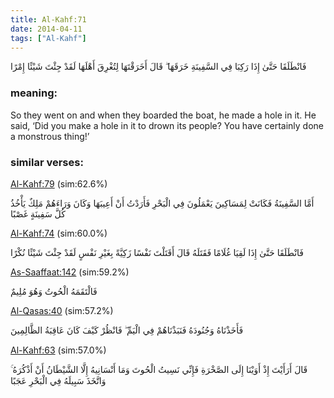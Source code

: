 ```yaml
---
title: Al-Kahf:71
date: 2014-04-11
tags: ["Al-Kahf"]
---
```

فَانْطَلَقَا حَتَّىٰ إِذَا رَكِبَا فِي السَّفِينَةِ خَرَقَهَا ۖ قَالَ أَخَرَقْتَهَا لِتُغْرِقَ أَهْلَهَا لَقَدْ جِئْتَ شَيْئًا إِمْرًا
### meaning: 
So they went on and when they boarded the boat, he made a hole in it. He said, ‘Did you make a hole in it to drown its people? You have certainly done a monstrous thing!’
### similar verses: 

[Al-Kahf:79](/18/79) (sim:62.6%)

أَمَّا السَّفِينَةُ فَكَانَتْ لِمَسَاكِينَ يَعْمَلُونَ فِي الْبَحْرِ فَأَرَدْتُ أَنْ أَعِيبَهَا وَكَانَ وَرَاءَهُمْ مَلِكٌ يَأْخُذُ كُلَّ سَفِينَةٍ غَصْبًا

[Al-Kahf:74](/18/74) (sim:60.0%)

فَانْطَلَقَا حَتَّىٰ إِذَا لَقِيَا غُلَامًا فَقَتَلَهُ قَالَ أَقَتَلْتَ نَفْسًا زَكِيَّةً بِغَيْرِ نَفْسٍ لَقَدْ جِئْتَ شَيْئًا نُكْرًا

[As-Saaffaat:142](/37/142) (sim:59.2%)

فَالْتَقَمَهُ الْحُوتُ وَهُوَ مُلِيمٌ

[Al-Qasas:40](/28/40) (sim:57.2%)

فَأَخَذْنَاهُ وَجُنُودَهُ فَنَبَذْنَاهُمْ فِي الْيَمِّ ۖ فَانْظُرْ كَيْفَ كَانَ عَاقِبَةُ الظَّالِمِينَ

[Al-Kahf:63](/18/63) (sim:57.0%)

قَالَ أَرَأَيْتَ إِذْ أَوَيْنَا إِلَى الصَّخْرَةِ فَإِنِّي نَسِيتُ الْحُوتَ وَمَا أَنْسَانِيهُ إِلَّا الشَّيْطَانُ أَنْ أَذْكُرَهُ ۚ وَاتَّخَذَ سَبِيلَهُ فِي الْبَحْرِ عَجَبًا
